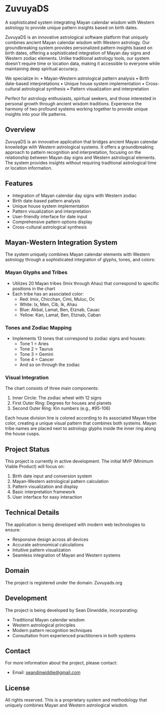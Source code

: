 # ZuvuyaDS

A sophisticated system integrating Mayan calendar wisdom with Western astrology to provide unique pattern insights based on birth dates.

ZuvuyaDS is an innovative astrological software platform that uniquely combines ancient Mayan calendar wisdom with Western astrology. Our groundbreaking system provides personalized pattern insights based on birth dates, offering a sophisticated integration of Mayan day signs and Western zodiac elements. Unlike traditional astrology tools, our system doesn't require time or location data, making it accessible to everyone while maintaining deep spiritual accuracy.

We specialize in:
• Mayan-Western astrological pattern analysis
• Birth date-based interpretations
• Unique house system implementation
• Cross-cultural astrological synthesis
• Pattern visualization and interpretation

Perfect for astrology enthusiasts, spiritual seekers, and those interested in personal growth through ancient wisdom traditions. Experience the harmony of two profound systems working together to provide unique insights into your life patterns.

## Overview

ZuvuyaDS is an innovative application that bridges ancient Mayan calendar knowledge with Western astrological systems. It offers a groundbreaking approach to pattern recognition and interpretation, focusing on the relationship between Mayan day signs and Western astrological elements. The system provides insights without requiring traditional astrological time or location information.

## Features

- Integration of Mayan calendar day signs with Western zodiac
- Birth date-based pattern analysis
- Unique house system implementation
- Pattern visualization and interpretation
- User-friendly interface for date input
- Comprehensive pattern options display
- Cross-cultural astrological synthesis

## Mayan-Western Integration System

The system uniquely combines Mayan calendar elements with Western astrology through a sophisticated integration of glyphs, tones, and colors:

### Mayan Glyphs and Tribes
- Utilizes 20 Mayan tribes (Imix through Ahau) that correspond to specific positions in the chart
- Each tribe has an associated color:
  - Red: Imix, Chicchan, Cimi, Muluc, Oc
  - White: Ix, Men, Cib, Ik, Ahau
  - Blue: Akbal, Lamat, Ben, Etznab, Cauac
  - Yellow: Kan, Lamat, Ben, Etznab, Caban

### Tones and Zodiac Mapping
- Implements 13 tones that correspond to zodiac signs and houses:
  - Tone 1 = Aries
  - Tone 2 = Taurus
  - Tone 3 = Gemini
  - Tone 4 = Cancer
  - And so on through the zodiac

### Visual Integration
The chart consists of three main components:
1. Inner Circle: The zodiac wheel with 12 signs
2. First Outer Ring: Degrees for houses and planets
3. Second Outer Ring: Kin numbers (e.g., #95-106)

Each house division line is colored according to its associated Mayan tribe color, creating a unique visual pattern that combines both systems. Mayan tribe names are placed next to astrology glyphs inside the inner ring along the house cusps.

## Project Status

This project is currently in active development. The initial MVP (Minimum Viable Product) will focus on:
1. Birth date input and conversion system
2. Mayan-Western astrological pattern calculation
3. Pattern visualization and display
4. Basic interpretation framework
5. User interface for easy interaction

## Technical Details

The application is being developed with modern web technologies to ensure:
- Responsive design across all devices
- Accurate astronomical calculations
- Intuitive pattern visualization
- Seamless integration of Mayan and Western systems

## Domain

The project is registered under the domain: Zuvuyads.org

## Development

The project is being developed by Sean Dinwiddie, incorporating:
- Traditional Mayan calendar wisdom
- Western astrological principles
- Modern pattern recognition techniques
- Consultation from experienced practitioners in both systems

## Contact

For more information about the project, please contact:
- Email: seandinwiddie@gmail.com

## License

All rights reserved. This is a proprietary system and methodology that uniquely combines Mayan and Western astrological wisdom.
